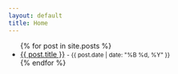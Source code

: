 ```yaml
---
layout: default
title: Home
---
```


<ul>
  {% for post in site.posts %}
    <li>
      <a href="{{ post.url }}">{{ post.title }}</a>
      <small> - {{ post.date | date: "%B %d, %Y" }}</small>
    </li>
  {% endfor %}
</ul>